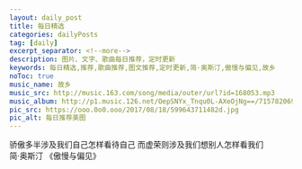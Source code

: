 ```yaml
---
layout: daily_post
title: 每日精选
categories: dailyPosts
tag: [daily]
excerpt_separator: <!--more-->
description: 图片、文字、歌曲每日推荐，定时更新
keywords: 每日精选,推荐,歌曲推荐,图文推荐,定时更新,简·奥斯汀,傲慢与偏见,故乡
noToc: true
music_name: 故乡
music_src: http://music.163.com/song/media/outer/url?id=168053.mp3
music_album: http://p1.music.126.net/OepSNYx_Tnqu0L-AXeOjNg==/715782069706937.jpg
pic_src: https://ooo.0o0.ooo/2017/08/18/599643711482d.jpg
pic_alt: 每日推荐美图
---
```


骄傲多半涉及我们自己怎样看待自己
而虚荣则涉及我们想别人怎样看我们
<br/>
简·奥斯汀 《傲慢与偏见》